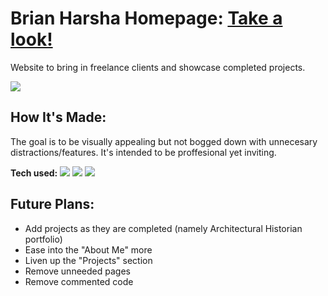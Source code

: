 

# Brian Harsha Homepage: <a target="_blank" href="https://brianharsha.netlify.app/" >Take a look!</a> 
Website to bring in freelance clients and showcase completed projects.


<img src=https://user-images.githubusercontent.com/97787737/164574361-50e97f90-707d-496c-8533-8988b7260f4c.png>



## How It's Made:
The goal is to be visually appealing but not bogged down with unnecesary distractions/features.  It's intended to be proffesional yet inviting.

**Tech used:** 
    <img src="https://img.shields.io/static/v1?label=|&message=HTML5&color=23555f&style=plastic&logo=html5"/>
    <img src="https://img.shields.io/static/v1?label=|&message=CSS3&color=285f65&style=plastic&logo=css3"/>
    <img src="https://img.shields.io/static/v1?label=|&message=JAVASCRIPT&color=3c7f5d&style=plastic&logo=javascript"/>


## Future Plans:

- Add projects as they are completed (namely Architectural Historian portfolio)
- Ease into the "About Me" more
- Liven up the "Projects" section
- Remove unneeded pages
- Remove commented code
